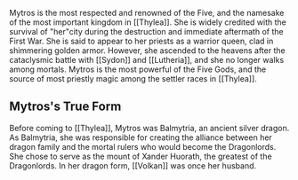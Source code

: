 Mytros is the most respected and renowned of the Five, and the namesake of the most important kingdom in [[Thylea]]. She is widely credited with the survival of "her"city during the destruction and immediate aftermath of the First War. She is said to appear to her priests as a warrior queen, clad in shimmering golden armor. However, she ascended to the heavens after the cataclysmic battle with [[Sydon]] and [[Lutheria]], and she no longer walks among mortals. Mytros is the most powerful of the Five Gods, and the source of most priestly magic among the settler races in [[Thylea]].

## Mytros's True Form

Before coming to [[Thylea]], Mytros was Balmytria, an ancient silver dragon. As Balmytria, she was responsible for creating the alliance between her dragon family and the mortal rulers who would become the Dragonlords. She chose to serve as the mount of Xander Huorath, the greatest of the Dragonlords. In her dragon form, [[Volkan]] was once her husband.